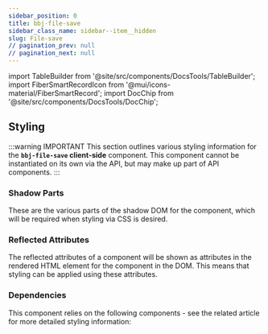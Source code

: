 ```yaml
---
sidebar_position: 0
title: bbj-file-save
sidebar_class_name: sidebar--item__hidden
slug: File-save
// pagination_prev: null
// pagination_next: null
---
```


import TableBuilder from '@site/src/components/DocsTools/TableBuilder';
import FiberSmartRecordIcon from '@mui/icons-material/FiberSmartRecord';
import DocChip from '@site/src/components/DocsTools/DocChip';

<DocChip tooltipText="This component will render with a shadow DOM, an API built into the browser that facilitates encapsulation." label="Shadow" target="_blank" clickable={false} iconName='shadow' />

<DocChip tooltipText="The name of the web component that will render in the DOM." label="bbj-file-save" clickable={false} iconName='code'/>

## Styling

:::warning IMPORTANT
This section outlines various styling information for the **`bbj-file-save` client-side** component. This component cannot be instantiated on its own via the API, but may make up part of API components.
:::

### Shadow Parts
These are the various parts of the shadow DOM for the component, which will be required when styling via CSS is desired.
<TableBuilder tag='bbj-file-save' table="parts"/>



### Reflected Attributes

  The reflected attributes of a component will be shown as attributes in the rendered HTML element for the component in the DOM. This means that styling can be applied using these attributes.
  
  <TableBuilder tag='bbj-file-save' table="reflects"/>

### Dependencies

  This component relies on the following components - see the related article for more detailed styling information:
  
  <TableBuilder tag='bbj-file-save' table="dependencies"/>
